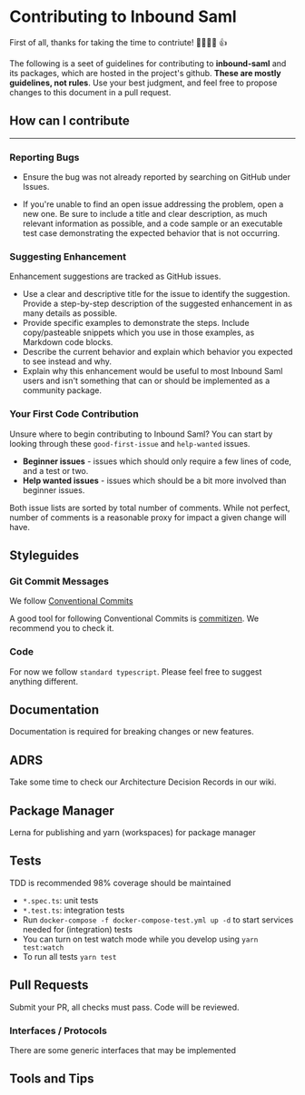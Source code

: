# Contributing to Inbound Saml

First of all, thanks for taking the time to contriute! 🎉🎉🎉🎉 👍

The following is a seet of guidelines for contributing to **inbound-saml** and its packages, which are hosted in the project's github. **These are mostly guidelines, not rules**. Use your best judgment, and feel free to propose changes to this document in a pull request.

## How can I contribute

______________________________

### Reporting Bugs

- Ensure the bug was not already reported by searching on GitHub under Issues.

- If you're unable to find an open issue addressing the problem, open a new one. Be sure to include a title and clear description, as much relevant information as possible, and a code sample or an executable test case demonstrating the expected behavior that is not occurring.

### Suggesting Enhancement

Enhancement suggestions are tracked as GitHub issues.

- Use a clear and descriptive title for the issue to identify the suggestion.
Provide a step-by-step description of the suggested enhancement in as many details as possible.
- Provide specific examples to demonstrate the steps. Include copy/pasteable snippets which you use in those examples, as Markdown code blocks.
- Describe the current behavior and explain which behavior you expected to see instead and why.
- Explain why this enhancement would be useful to most Inbound Saml users and isn't something that can or should be implemented as a community package.

### Your First Code Contribution

Unsure where to begin contributing to Inbound Saml? You can start by looking through these `good-first-issue` and `help-wanted` issues.

- **Beginner issues** - issues which should only require a few lines of code, and a test or two.
- **Help wanted issues** - issues which should be a bit more involved than beginner issues.

Both issue lists are sorted by total number of comments. While not perfect, number of comments is a reasonable proxy for impact a given change will have.

## Styleguides

### Git Commit Messages

We follow [Conventional Commits](https://www.conventionalcommits.org/en/v1.0.0/)

A good tool for following Conventional Commits is [commitizen](https://commitizen-tools.github.io/commitizen/). We recommend you to check it.

### Code

For now we follow `standard typescript`. Please feel free to suggest anything different.

## Documentation

Documentation is required for breaking changes or new features.

## ADRS

Take some time to check our Architecture Decision Records in our wiki.

## Package Manager
Lerna for publishing and yarn (workspaces) for package manager

## Tests
TDD is recommended
98% coverage should be maintained
  - `*.spec.ts`: unit tests
  - `*.test.ts`: integration tests
- Run `docker-compose -f docker-compose-test.yml up -d` to start services needed for (integration) tests
- You can turn on test watch mode while you develop using `yarn test:watch`
- To run all tests `yarn test`

## Pull Requests

Submit your PR, all checks must pass. Code will be reviewed.

### Interfaces / Protocols
There are some generic interfaces that may be implemented

## Tools and Tips


